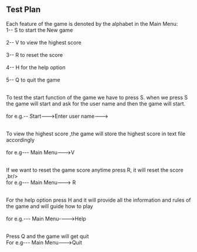 ## Test Plan

Each feature of the game is denoted by the alphabet in the Main Menu:
<br>1-- S to start the New game <br/>
</br>2-- V to view the highest score <br/>
<br>3-- R to reset the score <br/>
<br>4-- H for the help option <br/>
<br>5-- Q to quit the game </br>

<br>To test the start function of the game we have to press S. when we press S the game will start and ask for the user name and then the game will start.<br/>
 <br> for e.g.-- Start--->Enter user name---> <br/>

<br> To view the highest score ,the game will store the highest score in text file accordingly <br/>
<br>for e.g--- Main Menu--->V <br/>

<br> If we want to reset the game score anytime press R, it will reset the score ,br/>
<br> for e.g--- Main Menu---> R <br/>

<br> For the help option press H and it will provide all the information and rules of the game and will guide how to play</br>
<br>for e.g.--- Main Menu---->Help<br/>

<br> Press Q and the game will get quit<br/>
For e.g--- Main Menu--->Quit
